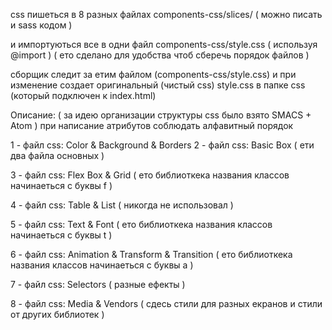 css пишеться в 8 разных файлах components-css/slices/ 
( можно писать и sass кодом )

и импортуються все в одни файл components-css/style.css
( используя @import )
( ето сделано для удобства чтоб сберечь порядок файлов )

сборщик следит за етим файлом (components-css/style.css)
и при изменение создает оригинальный (чистый css) style.css в папке css
(который подключен к index.html)


Описание:
( за идею организации cтруктуры css было взято SMACS + Atom )
при написание атрибутов соблюдать алфавитный порядок 


1 - файл сss: Color & Background & Borders
2 - файл сss: Basic Box
	( ети два файла основных )


3 - файл сss: Flex Box & Grid
	( ето библиоткека названия классов начинаеться с буквы f )


4 - файл сss: Table & List
	( никогда не использовал )

5 - файл сss: Text & Font
	( ето библиоткека названия классов начинаеться с буквы t )


6 - файл сss: Animation & Transform & Transition
	( ето библиоткека названия классов начинаеться с буквы a )


7 - файл сss: Selectors
	( разные ефекты )


8 - файл сss: Media & Vendors
	( сдесь стили для разных екранов и стили от других библиотек )

